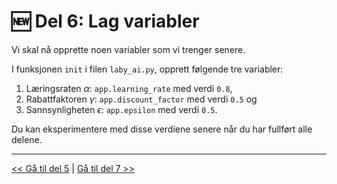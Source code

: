 # &#127381; Del 6: Lag variabler

Vi skal nå opprette noen variabler som vi trenger senere.

I funksjonen `init` i filen `laby_ai.py`, opprett følgende tre variabler:

1. Læringsraten $\alpha$: `app.learning_rate` med verdi `0.8`,
2. Rabattfaktoren $\gamma$: `app.discount_factor` med verdi `0.5` og
3. Sannsynligheten $\epsilon$: `app.epsilon` med verdi `0.5`.

Du kan eksperimentere med disse verdiene senere når du har fullført alle delene.

---

[<< Gå til del 5](./del_5.md) | [Gå til del 7 >>](./del_7.md)
